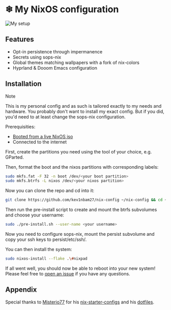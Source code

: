 # ❄ ️My NixOS configuration

![My setup](desktop.png)

## Features

- Opt-in persistence through impermanence
- Secrets using sops-nix
- Global themes matching wallpapers with a fork of nix-colors
- Hyprland & Dooom Emacs configuration

## Installation

> [!NOTE]
> This is my personal config and as such is tailored exactly to my needs and hardware. You probably don't want to install my exact config. But if you did, you'd need to at least change the sops-nix configuration.

Prerequisities:

- [Booted from a live NixOS iso](https://nixos.org/manual/nixos/stable/#sec-installation-booting)
- Connected to the internet

First, create the partitions you need using the tool of your choice, e.g. GParted.

Then, format the boot and the nixos partitions with corresponding labels:

``` sh
sudo mkfs.fat -F 32 -n boot /dev/<your boot partition>
sudo mkfs.btrfs -L nixos /dev/<your nixos partition>
```

Now you can clone the repo and cd into it:

``` sh
git clone https://github.com/kev1nbam27/nix-config ~/nix-config && cd ~/nix-config
```

Then run the pre-install script to create and mount the btrfs subvolumes and choose your username:

``` sh
sudo ./pre-install.sh --user-name <your username>
```

Now you need to configure sops-nix, mount the persist subvolume and copy your ssh keys to persist/etc/ssh/.

You can then install the system:

``` sh
sudo nixos-install --flake .\#nixpad
```

If all went well, you should now be able to reboot into your new system!
Please feel free to [open an issue](https://github.com/kev1nbam27/nix-config/issues) if you have any questions.

## Appendix

Special thanks to [Misterio77](https://github.com/Misterio77) for his [nix-starter-configs](https://github.com/Misterio77/nix-starter-configs) and his [dotfiles](https://github.com/Misterio77/nix-config).
